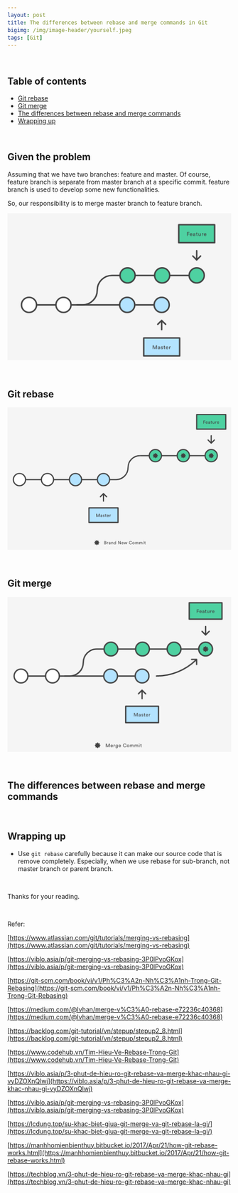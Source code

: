 ```yaml
---
layout: post
title: The differences between rebase and merge commands in Git
bigimg: /img/image-header/yourself.jpeg
tags: [Git]
---
```





<br>

## Table of contents
- [Git rebase](#git-rebase)
- [Git merge](#git-merge)
- [The differences between rebase and merge commands](#the-differences-between-rebase-and-merge-commands)
- [Wrapping up](#wrapping-up)

<br>

## Given the problem
Assuming that we have two branches: feature and master. Of course, feature branch is separate from master branch at a specific commit. feature branch is used to develop some new functionalities.

So, our responsibility is to merge master branch to feature branch. 

![](../img/Git-guide/merge-rebase/summary-rebase-merge.png)

<br>

## Git rebase


![](../img/Git-guide/merge-rebase/git-rebase.png)


<br>

## Git merge


![](../img/Git-guide/merge-rebase/git-merge.png)

<br>

## The differences between rebase and merge commands



<br>

## Wrapping up
- Use ```git rebase``` carefully because it can make our source code that is remove completely. Especially, when we use rebase for sub-branch, not master branch or parent branch.

<br>

Thanks for your reading.

<br>

Refer:

[https://www.atlassian.com/git/tutorials/merging-vs-rebasing](https://www.atlassian.com/git/tutorials/merging-vs-rebasing)

[https://viblo.asia/p/git-merging-vs-rebasing-3P0lPvoGKox](https://viblo.asia/p/git-merging-vs-rebasing-3P0lPvoGKox)

[https://git-scm.com/book/vi/v1/Ph%C3%A2n-Nh%C3%A1nh-Trong-Git-Rebasing](https://git-scm.com/book/vi/v1/Ph%C3%A2n-Nh%C3%A1nh-Trong-Git-Rebasing)

[https://medium.com/@lvhan/merge-v%C3%A0-rebase-e72236c40368](https://medium.com/@lvhan/merge-v%C3%A0-rebase-e72236c40368)

[https://backlog.com/git-tutorial/vn/stepup/stepup2_8.html](https://backlog.com/git-tutorial/vn/stepup/stepup2_8.html)

[https://www.codehub.vn/Tim-Hieu-Ve-Rebase-Trong-Git](https://www.codehub.vn/Tim-Hieu-Ve-Rebase-Trong-Git)

[https://viblo.asia/p/3-phut-de-hieu-ro-git-rebase-va-merge-khac-nhau-gi-vyDZOXnQlwj](https://viblo.asia/p/3-phut-de-hieu-ro-git-rebase-va-merge-khac-nhau-gi-vyDZOXnQlwj)

[https://viblo.asia/p/git-merging-vs-rebasing-3P0lPvoGKox](https://viblo.asia/p/git-merging-vs-rebasing-3P0lPvoGKox)

[https://lcdung.top/su-khac-biet-giua-git-merge-va-git-rebase-la-gi/](https://lcdung.top/su-khac-biet-giua-git-merge-va-git-rebase-la-gi/)

[https://manhhomienbienthuy.bitbucket.io/2017/Apr/21/how-git-rebase-works.html](https://manhhomienbienthuy.bitbucket.io/2017/Apr/21/how-git-rebase-works.html)

[https://techblog.vn/3-phut-de-hieu-ro-git-rebase-va-merge-khac-nhau-gi](https://techblog.vn/3-phut-de-hieu-ro-git-rebase-va-merge-khac-nhau-gi)